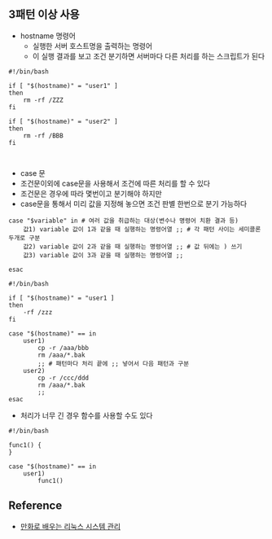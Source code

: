 
## 3패턴 이상 사용

- hostname 명령어
    - 실행한 서버 호스트명을 출력하는 명령어
    - 이 실행 결과를 보고 조건 분기하면 서버마다 다른 처리를 하는 스크립트가 된다 
    
```
#!/bin/bash

if [ "$(hostname)" = "user1" ]
then
    rm -rf /ZZZ
fi

if [ "$(hostname)" = "user2" ]
then
    rm -rf /BBB
fi



```

- case 문
- 조건문이외에 case문을 사용해서 조건에 따른 처리를 할 수 있다 
- 조건문은 경우에 따라 몇번이고 분기해야 하지만
- case문을 통해서 미리 값을 지정해 놓으면 조건 판별 한번으로 분기 가능하다 

```
case "$variable" in # 여러 값을 취급하는 대상(변수나 명령어 치환 결과 등)
    값1) variable 값이 1과 같을 때 실행하는 명령어열 ;; # 각 패턴 사이는 세미콜론 두개로 구분
    값2) variable 값이 2과 같을 때 실행하는 명령어열 ;; # 값 뒤에는 ) 쓰기 
    값3) variable 값이 3과 같을 때 실행하는 명령어열 ;;

esac
```

```
#!/bin/bash

if [ "$(hostname)" = "user1 ]
then
    -rf /zzz
fi

case "$(hostname)" == in
    user1) 
        cp -r /aaa/bbb
        rm /aaa/*.bak
        ;; # 패턴마다 처리 끝에 ;; 넣어서 다음 패턴과 구분
    user2) 
        cp -r /ccc/ddd
        rm /aaa/*.bak
        ;;
esac

```

- 처리가 너무 긴 경우 함수를 사용할 수도 있다 

```
#!/bin/bash

func1() {
}

case "$(hostname)" == in
    user1) 
        func1() 
```

## Reference

  - [만화로 배우는 리눅스 시스템 관리](http://www.yes24.com/Product/Goods/32402055?Acode=101)
